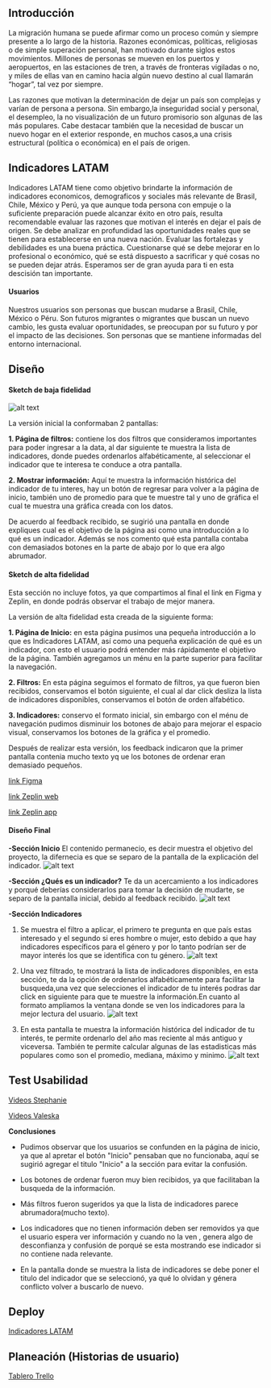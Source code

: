 ## Introducción

La migración humana se puede afirmar como un proceso común y siempre presente a lo largo de la historia. Razones económicas, políticas, religiosas o de simple superación personal, han motivado durante siglos estos movimientos. Millones de personas se mueven en los puertos y aeropuertos, en las estaciones de tren, a través de fronteras vigiladas o no, y miles de ellas van en camino hacia algún nuevo destino al cual llamarán “hogar”, tal vez por siempre.

Las razones que motivan la determinación de dejar un país son complejas y varían de persona a persona. Sin embargo,la inseguridad social y personal, el desempleo, la no visualización de un futuro promisorio son algunas de las más populares. Cabe destacar también que la necesidad de buscar un nuevo hogar en el exterior responde, en muchos casos,a una crisis estructural (política o económica) en el país de origen.


## Indicadores LATAM

Indicadores LATAM tiene como objetivo brindarte la información de indicadores economicos, demograficos y sociales más relevante de Brasil, Chile, México y Perú, ya que aunque toda persona con empuje o la suficiente preparación puede alcanzar éxito en otro país, resulta recomendable evaluar las razones que motivan el interés en dejar el país de origen. Se debe analizar en profundidad las oportunidades reales que se tienen para establecerse en una nueva nación. Evaluar las fortalezas y debilidades es una buena práctica. Cuestionarse qué se debe mejorar en lo profesional o económico, qué se está dispuesto a sacrificar y qué cosas no se pueden dejar atrás.
Esperamos ser de gran ayuda para ti en esta descisión tan importante.



#### Usuarios 

Nuestros usuarios son personas que buscan mudarse a Brasil, Chile, México o Péru.
Son futuros migrantes o migrantes que buscan un nuevo cambio, les gusta evaluar oportunidades, se preocupan por su futuro y por el impacto de las decisiones. Son personas que se mantiene informadas del entorno internacional.


## Diseño

#### Sketch de baja fidelidad
![alt text](Images/Baja-fidelidad.jpeg)

La versión inicial la conformaban 2 pantallas:

**1. Página de filtros:**  contiene los dos filtros que consideramos importantes para poder ingresar a la data, al dar siguiente te muestra la lista de indicadores, donde puedes ordenarlos alfabéticamente, al seleccionar el indicador que te interesa te conduce a otra pantalla.

**2. Mostrar información:** Aquí te muestra la información histórica del indicador de tu interes, hay un botón de regresar para volver a la página de inicio, también uno de promedio para que te muestre tal y uno de gráfica el cual te muestra una gráfica creada con los datos.


De acuerdo al feedback recibido, se sugirió una pantalla en donde expliques cual es el objetivo de la página asi como una introducción a lo qué es un indicador. Además se nos comento qué esta pantalla contaba con demasiados botones en la parte de abajo por lo que era algo abrumador.

####  Sketch de alta fidelidad

Esta sección no incluye fotos, ya que compartimos al final el link en Figma y Zeplin, en donde podrás observar el trabajo de mejor manera.

La versión de alta fidelidad esta creada de la siguiente forma:

**1. Página de Inicio:**  en esta página pusimos una pequeña introducción a lo que es Indicadores LATAM, así como una pequeña explicación de qué es un indicador, con esto el usuario podrá entender más rápidamente el objetivo de la página. También agregamos un ménu en la parte superior para facilitar la navegación.

**2. Filtros:** En esta página seguimos el formato de filtros, ya que fueron bien recibidos, conservamos el botón siguiente, el cual al dar click desliza la lista de indicadores disponibles, conservamos el botón de orden alfabético.

**3. Indicadores:** conservo el formato inicial, sin embargo con el ménu de navegación pudimos disminuir los botones de abajo para mejorar el espacio visual, conservamos los botones de la gráfica y el promedio.


Después de realizar esta versión, los feedback indicaron que la primer pantalla contenia mucho texto yq ue los botones de ordenar eran demasiado pequeños.

[link Figma](https://www.figma.com/file/K3fbFcsHsHs7Z2xTWSGCNlR4/Indicadores-LATAM?node-id=0%3A1)

[link Zeplin web](zpl.io/boDDXmk)

[link Zeplin app](zpl://project?pid=5c7595ff2e478f51ff00d383)


#### Diseño Final
**-Sección Inicio** 
El contenido permanecio, es decir muestra el objetivo del proyecto, la difernecia es que se separo de la pantalla de la explicación del indicador.
![alt text](Images/Screens/Inicio.png)

**-Sección ¿Qués es un indicador?** 
Te da un acercamiento a los indicadores y porqué deberías considerarlos para tomar la decisión de mudarte, se separo de la pantalla inicial, debido al feedback recibido.
![alt text](Images/Screens/Que-es.png)

**-Sección Indicadores** 
   1. Se muestra el filtro a aplicar, el primero te pregunta en que país estas interesado y el segundo si eres hombre o mujer, esto debido a que hay indicadores específicos para el género y por lo tanto podrían ser de mayor interés los que se identifica con tu género.
![alt text](Images/Screens/Filtro.png)



  2. Una vez filtrado, te mostrará la lista de indicadores disponibles, en esta sección, te da la opción de ordenarlos alfabéticamente para facilitar la busqueda,una vez que selecciones el indicador de tu interés podras dar click en siguiente para que te muestre la información.En cuanto al formato ampliamos la ventana donde se ven los indicadores para la mejor lectura del usuario.
![alt text](Images/Screens/Indicadores.png)



  3. En esta pantalla te muestra la información histórica del indicador de tu interés, te permite ordenarlo del año mas reciente al más antiguo y viceversa. También te permite calcular algunas de las estadisticas más populares como son el promedio, mediana, máximo y minimo.
![alt text](Images/Screens/Indices-historicos.png)


## Test Usabilidad

[Videos Stephanie](https://useloom.com/share/folder/4474fe9dda3c4d73a6704687fdc5d718)

[Videos Valeska]()

**Conclusiones** 

- Pudimos observar que los usuarios se confunden en la página de inicio, ya que al apretar el botón "Inicio" pensaban que no funcionaba, aquí se sugirió agregar el titulo "Inicio" a la sección para evitar la confusión.

- Los botones de ordenar fueron muy bien recibidos, ya que facilitaban la busqueda de la información.

- Más filtros fueron sugeridos ya que la lista de indicadores parece abrumadora(mucho texto).

- Los indicadores que no tienen información deben ser removidos ya que el usuario espera ver información y cuando no la ven , genera algo de desconfianza y confusión de porqué se esta mostrando ese indicador si no contiene nada relevante.

- En la pantalla donde se muestra la lista de indicadores se debe poner el titulo del indicador que se seleccionó, ya qué lo olvidan y génera conflicto volver a buscarlo de nuevo.


## Deploy

[Indicadores LATAM]()


## Planeación (Historias de usuario)

[Tablero Trello](https://trello.com/invite/b/VwgQj4sx/e8953407ee31a5538753348ace769f28/data-lovers)

